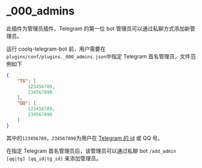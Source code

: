 # _000_admins

此插件为管理员插件，Telegram 的第一位 bot 管理员可以通过私聊方式添加新管理员。

运行 coolq-telegram-bot 前，用户需要在`plugins/conf/plugins._000_admins.json`中指定 Telegram 首名管理员，文件范例如下

```json
{
    "TG": [
        123456789,
        234567890
    ],
    "QQ": [
        123456789,
        234567890
    ]
}
```

其中的`123456789`，`234567890`为用户在 [Telegram 的 id](https://core.telegram.org/bots/api#user) 或 QQ 号。

在指定 Telegram 首名管理员后，该管理员可以通过私聊 bot `/add_admin [qq|tg] [qq_id|tg_id]` 来添加管理员。